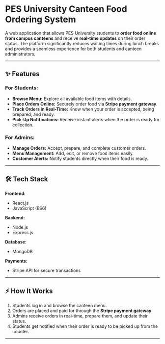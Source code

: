 # PES University Canteen Food Ordering System  

A web application that allows PES University students to **order food online from campus canteens** and receive **real-time updates** on their order status. The platform significantly reduces waiting times during lunch breaks and provides a seamless experience for both students and canteen administrators.  

---

## ✨ Features  

### For Students:  
- **Browse Menu:** Explore all available food items with details.  
- **Place Orders Online:** Securely order food via **Stripe payment gateway**.  
- **Track Orders in Real-Time:** Know when your order is accepted, being prepared, and ready.  
- **Pick-Up Notifications:** Receive instant alerts when the order is ready for collection.  

### For Admins:  
- **Manage Orders:** Accept, prepare, and complete customer orders.  
- **Menu Management:** Add, edit, or remove food items easily.  
- **Customer Alerts:** Notify students directly when their food is ready.  

---

## 🛠️ Tech Stack  

**Frontend:**  
- React.js  
- JavaScript (ES6)  

**Backend:**  
- Node.js  
- Express.js  

**Database:**  
- MongoDB  

**Payments:**  
- Stripe API for secure transactions  

---

## ⚡ How It Works  

1. Students log in and browse the canteen menu.  
2. Orders are placed and paid for through the **Stripe payment gateway**.  
3. Admins receive orders in real-time, prepare them, and update their status.  
4. Students get notified when their order is ready to be picked up from the counter.  

---

